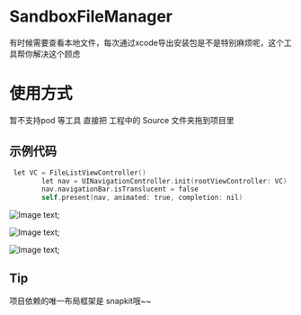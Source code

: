 # SandboxFileManager
有时候需要查看本地文件，每次通过xcode导出安装包是不是特别麻烦呢，这个工具帮你解决这个顾虑
# 使用方式
暂不支持pod 等工具 直接把 工程中的 Source 文件夹拖到项目里  
## 示例代码
```objectivec
 let VC = FileListViewController()
        let nav = UINavigationController.init(rootViewController: VC)
        nav.navigationBar.isTranslucent = false
        self.present(nav, animated: true, completion: nil)
```
![Image text](https://github.com/a254711559/SandboxFileManager/blob/master/ExampleImage/IMG_0902.PNG);

![Image text](https://github.com/a254711559/SandboxFileManager/blob/master/ExampleImage/IMG_0903.PNG);

![Image text](https://github.com/a254711559/SandboxFileManager/blob/master/ExampleImage/IMG_0904.PNG);

## Tip
项目依赖的唯一布局框架是 snapkit哦~~
